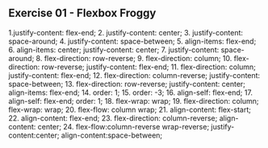 ## Exercise 01 - Flexbox Froggy

1.justify-content: flex-end;
2. justify-content: center;
3. justify-content: space-around;
4.  justify-content: space-between;
5.  align-items: flex-end;
6.  align-items: center;
    justify-content: center;
7.  justify-content: space-around;
8.  flex-direction: row-reverse;
9.  flex-direction: column;
10. flex-direction: row-reverse;
    justify-content: flex-end;
11. flex-direction: column;
    justify-content: flex-end;
12. flex-direction: column-reverse;
    justify-content: space-between;
13. flex-direction: row-reverse;
    justify-content: center;   
    align-items: flex-end;
14. order: 1;
15. order: -3;
16. align-self: flex-end;
17. align-self: flex-end;
    order: 1;
18. flex-wrap: wrap;
19. flex-direction: column;
    flex-wrap: wrap;
20. flex-flow: column wrap;
21. align-content: flex-start;
22. align-content: flex-end;
23. flex-direction: column-reverse;
    align-content: center; 
24. flex-flow:column-reverse wrap-reverse;
    justify-content:center;
    align-content:space-between;